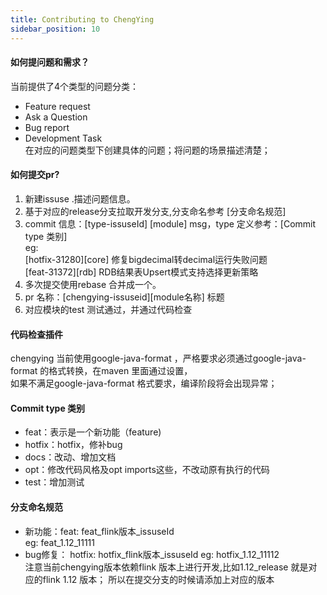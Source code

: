 ```yaml
---
title: Contributing to ChengYing
sidebar_position: 10
---
```


#### 如何提问题和需求？
当前提供了4个类型的问题分类：
* Feature request
* Ask a Question
* Bug report
* Development Task  
在对应的问题类型下创建具体的问题；将问题的场景描述清楚；

#### 如何提交pr?
1. 新建issuse .描述问题信息。
2. 基于对应的release分支拉取开发分支,分支命名参考 [分支命名规范]
3. commit 信息：[type-issuseId] [module] msg，type 定义参考：[Commit type 类别]   
eg:  
[hotfix-31280][core] 修复bigdecimal转decimal运行失败问题  
[feat-31372][rdb] RDB结果表Upsert模式支持选择更新策略
4. 多次提交使用rebase 合并成一个。
5. pr 名称：[chengying-issuseid][module名称] 标题
6. 对应模块的test 测试通过，并通过代码检查

#### 代码检查插件
chengying  当前使用google-java-format ，严格要求必须通过google-java-format 的格式转换，在maven 里面通过设置，  
如果不满足google-java-format 格式要求，编译阶段将会出现异常；

#### Commit type 类别
* feat：表示是一个新功能（feature)
* hotfix：hotfix，修补bug
* docs：改动、增加文档
* opt：修改代码风格及opt imports这些，不改动原有执行的代码
* test：增加测试

####  分支命名规范
* 新功能：feat: feat_flink版本_issuseId   
eg: feat_1.12_11111  
* bug修复： hotfix: hotfix_flink版本_issuseId
eg: hotfix_1.12_11112  
注意当前chengying版本依赖flink 版本上进行开发,比如1.12_release 就是对应的flink 1.12 版本；
所以在提交分支的时候请添加上对应的版本